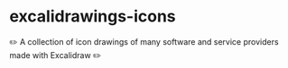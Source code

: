 # excalidrawings-icons
✏️ A collection of icon drawings of many software and service providers made with Excalidraw ✏️
